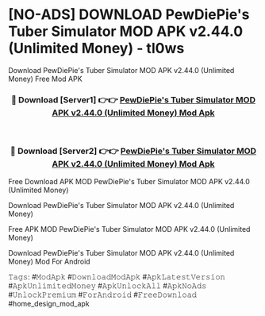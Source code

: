 # [NO-ADS] DOWNLOAD PewDiePie's Tuber Simulator MOD APK v2.44.0 (Unlimited Money) - tl0ws
Download PewDiePie's Tuber Simulator MOD APK v2.44.0 (Unlimited Money) Free Mod APK

<div align="center">
<h3>🔴 Download [Server1] 👉👉 <a href="https://apk-comot.site?title=PewDiePie's_Tuber_Simulator_MOD_APK_v2.44.0_(Unlimited_Money)">PewDiePie's Tuber Simulator MOD APK v2.44.0 (Unlimited Money) Mod Apk</a></h3><br>

<h3>🔴 Download [Server2] 👉👉 <a href="https://apk-comot.site?title=PewDiePie's_Tuber_Simulator_MOD_APK_v2.44.0_(Unlimited_Money)">PewDiePie's Tuber Simulator MOD APK v2.44.0 (Unlimited Money) Mod Apk</a></h3>
</div>


Free Download APK MOD PewDiePie's Tuber Simulator MOD APK v2.44.0 (Unlimited Money)

Download PewDiePie's Tuber Simulator MOD APK v2.44.0 (Unlimited Money) 

Free APK MOD PewDiePie's Tuber Simulator MOD APK v2.44.0 (Unlimited Money) 

Download PewDiePie's Tuber Simulator MOD APK v2.44.0 (Unlimited Money) Mod For Android

𝚃𝚊𝚐𝚜: #𝙼𝚘𝚍𝙰𝚙𝚔 #𝙳𝚘𝚠𝚗𝚕𝚘𝚊𝚍𝙼𝚘𝚍𝙰𝚙𝚔 #𝙰𝚙𝚔𝙻𝚊𝚝𝚎𝚜𝚝𝚅𝚎𝚛𝚜𝚒𝚘𝚗 #𝙰𝚙𝚔𝚄𝚗𝚕𝚒𝚖𝚒𝚝𝚎𝚍𝙼𝚘𝚗𝚎𝚢 #𝙰𝚙𝚔𝚄𝚗𝚕𝚘𝚌𝚔𝙰𝚕𝚕 #𝙰𝚙𝚔𝙽𝚘𝙰𝚍𝚜 #𝚄𝚗𝚕𝚘𝚌𝚔𝙿𝚛𝚎𝚖𝚒𝚞𝚖 #𝙵𝚘𝚛𝙰𝚗𝚍𝚛𝚘𝚒𝚍 #𝙵𝚛𝚎𝚎𝙳𝚘𝚠𝚗𝚕𝚘𝚊𝚍 #home_design_mod_apk